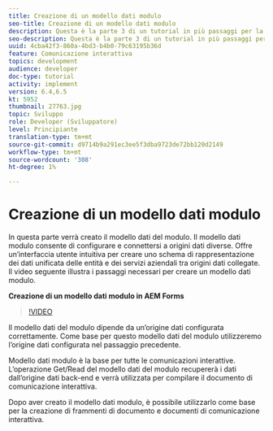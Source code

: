 ```yaml
---
title: Creazione di un modello dati modulo
seo-title: Creazione di un modello dati modulo
description: Questa è la parte 3 di un tutorial in più passaggi per la creazione del primo documento di comunicazione interattivo. In questa parte verrà creato il modello dati del modulo. Il modello dati modulo consente di configurare e connettersi a origini dati diverse. Offre un’interfaccia utente intuitiva per creare uno schema di rappresentazione dei dati unificata delle entità e dei servizi aziendali tra origini dati collegate.Il video seguente illustra i passaggi necessari per creare il modello dati del modulo.
seo-description: Questa è la parte 3 di un tutorial in più passaggi per la creazione del primo documento di comunicazione interattivo. In questa parte verrà creato il modello dati del modulo. Il modello dati modulo consente di configurare e connettersi a origini dati diverse. Offre un’interfaccia utente intuitiva per creare uno schema di rappresentazione dei dati unificata delle entità e dei servizi aziendali tra origini dati collegate. Il video seguente illustra i passaggi necessari per creare un modello dati modulo.
uuid: 4cba42f3-860a-4bd3-b4b0-79c63195b36d
feature: Comunicazione interattiva
topics: development
audience: developer
doc-type: tutorial
activity: implement
version: 6.4,6.5
kt: 5952
thumbnail: 27763.jpg
topic: Sviluppo
role: Developer (Sviluppatore)
level: Principiante
translation-type: tm+mt
source-git-commit: d9714b9a291ec3ee5f3dba9723de72bb120d2149
workflow-type: tm+mt
source-wordcount: '308'
ht-degree: 1%

---
```



# Creazione di un modello dati modulo

In questa parte verrà creato il modello dati del modulo. Il modello dati modulo consente di configurare e connettersi a origini dati diverse. Offre un’interfaccia utente intuitiva per creare uno schema di rappresentazione dei dati unificata delle entità e dei servizi aziendali tra origini dati collegate. Il video seguente illustra i passaggi necessari per creare un modello dati modulo.

**Creazione di un modello dati modulo in AEM Forms**

>[!VIDEO](https://video.tv.adobe.com/v/27763/?quality=9&learn=on)

Il modello dati del modulo dipende da un’origine dati configurata correttamente. Come base per questo modello dati del modulo utilizzeremo l’origine dati configurata nel passaggio precedente.

Modello dati modulo è la base per tutte le comunicazioni interattive. L’operazione Get/Read del modello dati del modulo recupererà i dati dall’origine dati back-end e verrà utilizzata per compilare il documento di comunicazione interattiva.

Dopo aver creato il modello dati modulo, è possibile utilizzarlo come base per la creazione di frammenti di documento e documenti di comunicazione interattiva.
